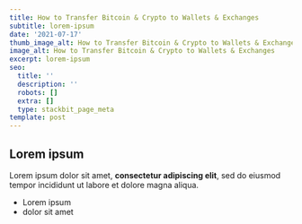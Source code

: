 ```yaml
---
title: How to Transfer Bitcoin & Crypto to Wallets & Exchanges
subtitle: lorem-ipsum
date: '2021-07-17'
thumb_image_alt: How to Transfer Bitcoin & Crypto to Wallets & Exchanges
image_alt: How to Transfer Bitcoin & Crypto to Wallets & Exchanges
excerpt: lorem-ipsum
seo:
  title: ''
  description: ''
  robots: []
  extra: []
  type: stackbit_page_meta
template: post
---
```

## Lorem ipsum

Lorem ipsum dolor sit amet, **consectetur adipiscing elit**, sed do eiusmod tempor incididunt ut labore et dolore magna aliqua.

- Lorem ipsum
- dolor sit amet